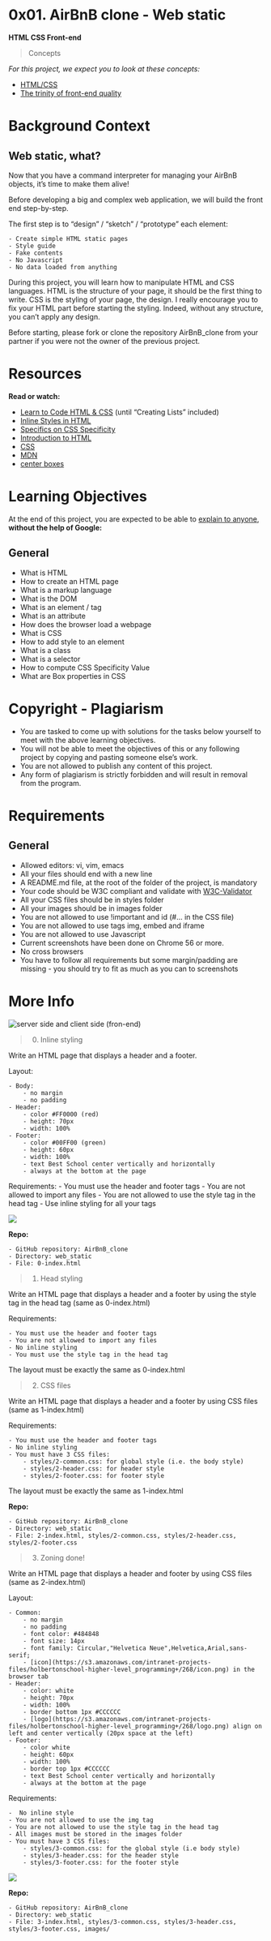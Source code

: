 # 0x01. AirBnB clone - Web static

**HTML CSS Front-end**

> Concepts

*For this project, we expect you to look at these concepts:*

- [HTML/CSS](https://intranet.alxswe.com/concepts/2)
- [The trinity of front-end quality](https://intranet.alxswe.com/concepts/4)

# Background Context

## Web static, what?

Now that you have a command interpreter for managing your AirBnB objects, it’s time to make them alive!

Before developing a big and complex web application, we will build the front end step-by-step.

The first step is to “design” / “sketch” / “prototype” each element:

	- Create simple HTML static pages
	- Style guide
	- Fake contents
	- No Javascript
	- No data loaded from anything

During this project, you will learn how to manipulate HTML and CSS languages. HTML is the structure of your page, it should be the first thing to write. CSS is the styling of your page, the design. I really encourage you to fix your HTML part before starting the styling. Indeed, without any structure, you can’t apply any design.

Before starting, please fork or clone the repository AirBnB\_clone from your partner if you were not the owner of the previous project.

# Resources

**Read or watch:**

- [Learn to Code HTML & CSS](https://learn.shayhowe.com/html-css/) (until “Creating Lists” included)
- [Inline Styles in HTML](https://www.codecademy.com/article/html-inline-styles)
- [Specifics on CSS Specificity](https://css-tricks.com/specifics-on-css-specificity/)
- [Introduction to HTML](https://developer.mozilla.org/en-US/docs/Learn/HTML/Introduction_to_HTML)
- [CSS](https://developer.mozilla.org/en-US/docs/Learn/CSS)
- [MDN](https://developer.mozilla.org/en-US/)
- [center boxes](https://css-tricks.com/centering-css-complete-guide/)

# Learning Objectives

At the end of this project, you are expected to be able to [explain to anyone](https://fs.blog/feynman-learning-technique/), **without the help of Google:**

## General

- What is HTML
- How to create an HTML page
- What is a markup language
- What is the DOM
- What is an element / tag
- What is an attribute
- How does the browser load a webpage
- What is CSS
- How to add style to an element
- What is a class
- What is a selector
- How to compute CSS Specificity Value
- What are Box properties in CSS

# Copyright - Plagiarism

- You are tasked to come up with solutions for the tasks below yourself to meet with the above learning objectives.
- You will not be able to meet the objectives of this or any following project by copying and pasting someone else’s work. 
- You are not allowed to publish any content of this project.
- Any form of plagiarism is strictly forbidden and will result in removal from the program.

# Requirements

## General

- Allowed editors: vi, vim, emacs
- All your files should end with a new line
- A README.md file, at the root of the folder of the project, is mandatory
- Your code should be W3C compliant and validate with [W3C-Validator](https://github.com/holbertonschool/W3C-Validator)
- All your CSS files should be in styles folder
- All your images should be in images folder
- You are not allowed to use !important and id (#... in the CSS file)
- You are not allowed to use tags img, embed and iframe
- You are not allowed to use Javascript
- Current screenshots have been done on Chrome 56 or more. 
- No cross browsers 
- You have to follow all requirements but some margin/padding are missing - you should try to fit as much as you can to screenshots

# More Info

![server side and client side (fron-end)](https://s3.amazonaws.com/intranet-projects-files/concepts/74/hbnb_step1.png)

> 0. Inline styling 

Write an HTML page that displays a header and a footer.

Layout:

	- Body: 
		- no margin
		- no padding
	- Header: 
		- color #FF0000 (red)
		- height: 70px
		- width: 100%
	- Footer: 
		- color #00FF00 (green)
		- height: 60px
		- width: 100%
		- text Best School center vertically and horizontally
		- always at the bottom at the page
Requirements:
	- You must use the header and footer tags
	- You are not allowed to import any files
	- You are not allowed to use the style tag in the head tag
	- Use inline styling for all your tags

![](/web_static/img/0-index.png)

**Repo:**

	- GitHub repository: AirBnB_clone
	- Directory: web_static
	- File: 0-index.html

> 1. Head styling 

Write an HTML page that displays a header and a footer by using the style tag in the head tag (same as 0-index.html)

Requirements:

	- You must use the header and footer tags
	- You are not allowed to import any files
	- No inline styling
	- You must use the style tag in the head tag

The layout must be exactly the same as 0-index.html

> 2. CSS files 

Write an HTML page that displays a header and a footer by using CSS files (same as 1-index.html)

Requirements:

	- You must use the header and footer tags
	- No inline styling
	- You must have 3 CSS files: 
		- styles/2-common.css: for global style (i.e. the body style)
		- styles/2-header.css: for header style
		- styles/2-footer.css: for footer style
The layout must be exactly the same as 1-index.html

**Repo:**

	- GitHub repository: AirBnB_clone
	- Directory: web_static
	- File: 2-index.html, styles/2-common.css, styles/2-header.css, styles/2-footer.css

> 3. Zoning done! 

Write an HTML page that displays a header and footer by using CSS files (same as 2-index.html)

Layout:

	- Common:
		- no margin
		- no padding
		- font color: #484848
		- font size: 14px
		- font family: Circular,"Helvetica Neue",Helvetica,Arial,sans-serif;
		- [icon](https://s3.amazonaws.com/intranet-projects-files/holbertonschool-higher-level_programming+/268/icon.png) in the browser tab
	- Header: 
		- color: white
		- height: 70px
		- width: 100%
		- border bottom 1px #CCCCCC
		- [logo](https://s3.amazonaws.com/intranet-projects-files/holbertonschool-higher-level_programming+/268/logo.png) align on left and center vertically (20px space at the left)
	- Footer: 
		- color white
		- height: 60px
		- width: 100%
		- border top 1px #CCCCCC
		- text Best School center vertically and horizontally
		- always at the bottom at the page

Requirements:

	-  No inline style
	- You are not allowed to use the img tag
	- You are not allowed to use the style tag in the head tag
	- All images must be stored in the images folder
	- You must have 3 CSS files: 
		- styles/3-common.css: for the global style (i.e body style)
		- styles/3-header.css: for the header style
		- styles/3-footer.css: for the footer style

![](../img/hbnb.png)

**Repo:**

	- GitHub repository: AirBnB_clone
	- Directory: web_static
	- File: 3-index.html, styles/3-common.css, styles/3-header.css, styles/3-footer.css, images/
